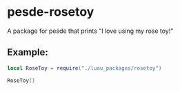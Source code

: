 # pesde-rosetoy

A package for pesde that prints "I love using my rose toy!"

## Example:

```Lua
local RoseToy = require("./luau_packages/rosetoy")

RoseToy()
```